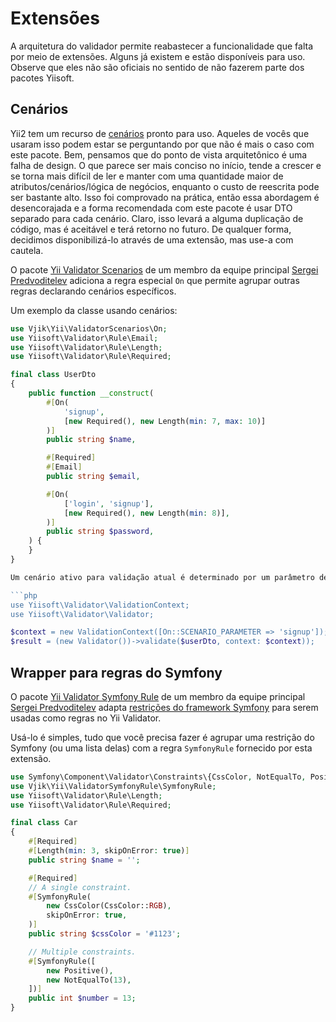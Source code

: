 # Extensões

A arquitetura do validador permite reabastecer a funcionalidade que falta por meio de extensões. Alguns já existem
e estão disponíveis para uso. Observe que eles não são oficiais no sentido de não fazerem parte dos pacotes Yiisoft.

## Cenários

Yii2 tem um recurso de [cenários] pronto para uso. Aqueles de vocês que usaram isso podem estar se perguntando por que não é mais o caso
com este pacote. Bem, pensamos que do ponto de vista arquitetônico é uma falha de design. O que parece ser mais
conciso no início, tende a crescer e se torna mais difícil de ler e manter com uma quantidade maior de
atributos/cenários/lógica de negócios, enquanto o custo de reescrita pode ser bastante alto. Isso foi comprovado na prática, então essa
abordagem é desencorajada e a forma recomendada com este pacote é usar DTO separado para cada cenário.
Claro, isso levará a alguma duplicação de código, mas é aceitável e terá retorno no futuro.
De qualquer forma, decidimos disponibilizá-lo através de uma extensão, mas use-a com cautela.

O pacote [Yii Validator Scenarios] de um membro da equipe principal [Sergei Predvoditelev] adiciona a
regra especial `On` que permite agrupar outras regras declarando cenários específicos.

Um exemplo da classe usando cenários:

```php
use Vjik\Yii\ValidatorScenarios\On;
use Yiisoft\Validator\Rule\Email;
use Yiisoft\Validator\Rule\Length;
use Yiisoft\Validator\Rule\Required;

final class UserDto
{
    public function __construct(
        #[On(
            'signup',
            [new Required(), new Length(min: 7, max: 10)]
        )]
        public string $name,

        #[Required]
        #[Email]
        public string $email,

        #[On(
            ['login', 'signup'],
            [new Required(), new Length(min: 8)],
        )]
        public string $password,
    ) {
    }
}

Um cenário ativo para validação atual é determinado por um parâmetro de contexto de validação dedicado:

```php
use Yiisoft\Validator\ValidationContext;
use Yiisoft\Validator\Validator;

$context = new ValidationContext([On::SCENARIO_PARAMETER => 'signup']);
$result = (new Validator())->validate($userDto, context: $context));
```

## Wrapper para regras do Symfony

O pacote [Yii Validator Symfony Rule] de um membro da equipe principal [Sergei Predvoditelev]
adapta [restrições do framework Symfony] para serem usadas como regras no Yii Validator.

Usá-lo é simples, tudo que você precisa fazer é agrupar uma restrição do Symfony (ou uma lista delas) com a regra `SymfonyRule`
fornecido por esta extensão.

```php
use Symfony\Component\Validator\Constraints\{CssColor, NotEqualTo, Positive};
use Vjik\Yii\ValidatorSymfonyRule\SymfonyRule;
use Yiisoft\Validator\Rule\Length;
use Yiisoft\Validator\Rule\Required;

final class Car
{
    #[Required]
    #[Length(min: 3, skipOnError: true)]
    public string $name = '';

    #[Required]
    // A single constraint.
    #[SymfonyRule(
        new CssColor(CssColor::RGB),
        skipOnError: true,
    )]
    public string $cssColor = '#1123';

    // Multiple constraints.
    #[SymfonyRule([
        new Positive(),
        new NotEqualTo(13),
    ])]
    public int $number = 13;
}
```
 
[cenários]: https://www.yiiframework.com/doc/guide/2.0/en/structure-models#scenarios
[Yii Validator Scenarios]: https://github.com/vjik/yii-validator-scenarios
[Sergei Predvoditelev]: https://github.com/vjik
[Yii Validator Symfony Rule]: https://github.com/vjik/yii-validator-symfony-rule
[restrições do framework Symfony]: https://symfony.com/doc/current/reference/constraints.html